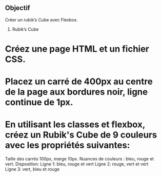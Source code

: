 ## Objectif

Créer un rubik’s Cube avec Flexbox.

1.  Rubik’s Cube

# Créez une page HTML et un fichier CSS.

# Placez un carré de 400px au centre de la page aux bordures noir, ligne continue de 1px.

# En utilisant les classes et flexbox, créez un Rubik's Cube de 9 couleurs avec les propriétés suivantes:

Taille des carrés 100px, marge 10px.
Nuances de couleurs : bleu, rouge et vert.
Disposition:
Ligne 1: bleu, rouge et vert
Ligne 2: rouge, vert et vert
Ligne 3: vert, bleu et rouge
